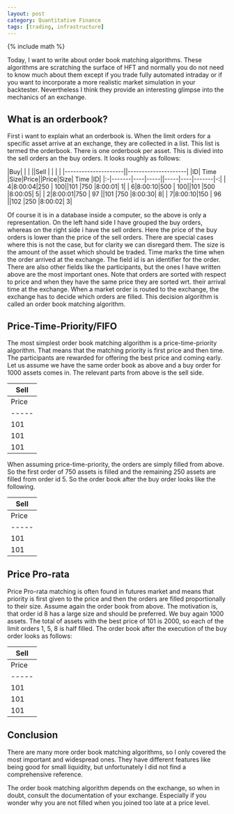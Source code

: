 ```yaml
---
layout: post
category: Quantitative Finance
tags: [trading, infrastructure]
---
```

{% include math %}

Today, I want to write about order book matching algorithms. These
algorithms are scratching the surface of HFT and normally you do not
need to know much about them except if you trade fully automated
intraday or if you want to incorporate a more realistic market
simulation in your backtester. Nevertheless I think they provide an
interesting glimpse into the mechanics of an exchange.

## What is an orderbook?
First i want to explain what an orderbook is. When the limit orders
for a specific asset
arrive at an exchange, they are collected in a list. This list is
termed the orderbook. There is one orderbook per asset. This is divied
into the sell orders an the buy orders.
It looks roughly as follows:

|Buy|      |    |     ||Sell |    |       |  |
|---------------------||---------------------|
|ID| Time  |Size|Price||Price|Size| Time  |ID|
|:-|-------|----|-----||-----|----|-------|-:|
| 4|8:00:04|250 |  100||101  |750 |8:00:01| 1|
| 6|8:00:10|500 |  100||101  |500 |8:00:05| 5|
| 2|8:00:01|750 |  97 ||101  |750 |8:00:30| 8|
| 7|8:00:10|150 |  96 ||102  |250 |8:00:02| 3|

Of course it is in a database inside a computer, so the above is only
a representation.
On the left hand side I have grouped the buy orders, whereas on the
right side i have the sell orders. Here the price of the buy orders
is lower than the price of the sell orders. There are special cases
where this is not the case, but for clarity we can disregard them. The
size is the amount of the asset which should be traded. Time marks the
time when the order arrived at the exchange. The field id is an
identifier for the order. There are also other
fields like the participants, but the ones I
have written above are the most important ones. Note that orders are
sorted with respect to price and when they have the same price they are
sorted wrt. their arrival time at the exchange.
When a market order is routed to the exchange, the exchange has to
decide which orders are filled. This decision algorithm is called an
order book matching algorithm.

## Price-Time-Priority/FIFO
The most simplest order book matching algorithm is a
price-time-priority algorithm. That means that the matching priority
is first price and then time. The participants are rewarded for
offering the best price and coming early.
Let us assume we have the same order book as above and a buy order for
1000 assets comes in. The relevant parts from above is the sell side.

|Sell                 |
|---------------------|
|Price|Size| Time  |ID|
|-----|----|-------|-:|
|101  |750 |8:00:01| 1|
|101  |500 |8:00:05| 5|
|101  |750 |8:00:30| 8|

When assuming price-time-priority, the orders are simply filled from
above. So the first order of 750 assets is filled and the remaining
250 assets are filled from order id 5. So the order book after the buy
order looks like the following.

|Sell                 |
|---------------------|
|Price|Size| Time  |ID|
|-----|----|-------|-:|
|101  |250 |8:00:05| 5|
|101  |750 |8:00:30| 8|


## Price Pro-rata
Price Pro-rata matching is often found in futures market and means that
priority is first given to the price and then the orders are filled
proportionally to their size. Assume again the order book from above.
The motivation is, that order id 8 has a large size and should be
preferred. We buy again 1000 assets. The total of assets with the best price of 101 is 2000, so
each of the limit orders 1, 5, 8 is half filled. The order book after
the execution of the buy order looks as follows:

|Sell                 |
|---------------------|
|Price|Size| Time  |ID|
|-----|----|-------|-:|
|101  |375 |8:00:01| 1|
|101  |250 |8:00:05| 5|
|101  |375 |8:00:30| 8|


## Conclusion
There are many more order book matching algorithms, so I only covered
the most important and widespread ones. They have different features
like being good for small liquidity, but unfortunately I did not find
a comprehensive reference.

The order book matching algorithm depends on the exchange, so when in
doubt, consult the documentation of your exchange. Especially if you
wonder why you are not filled when you joined too late at a price
level.
